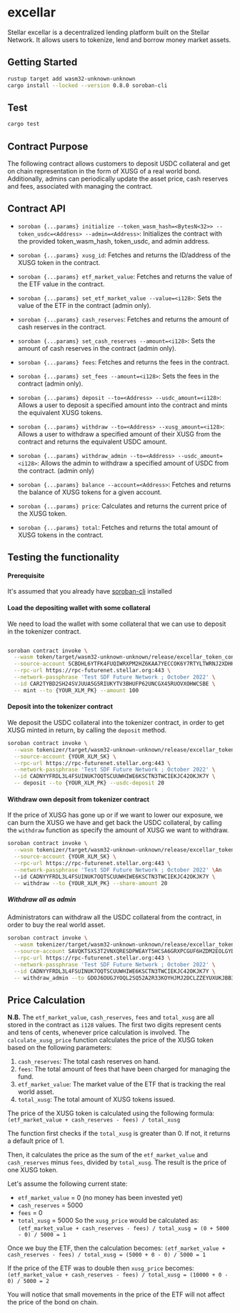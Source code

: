# excellar

Stellar excellar is a decentralized lending platform built on the Stellar Network. 
It allows users to tokenize, lend and borrow money market assets.

## Getting Started
```bash
rustup target add wasm32-unknown-unknown
cargo install --locked --version 0.8.0 soroban-cli
```

## Test
```bash
cargo test
```

## Contract Purpose
The following contract allows customers to deposit USDC collateral and get on chain representation in the form of XUSG of a real world bond. 
Additionally, admins can periodically update the asset price, cash reserves and fees, associated with managing the contract.

## Contract API 

- `soroban {...params} initialize --token_wasm_hash=<BytesN<32>> --token_usdc=<Address> --admin=<Address>`: Initializes the contract with the provided token_wasm_hash, token_usdc, and admin address.

- `soroban {...params} xusg_id`: Fetches and returns the ID/address of the XUSG token in the contract.

- `soroban {...params} etf_market_value`: Fetches and returns the value of the ETF value in the contract.

- `soroban {...params} set_etf_market_value --value=<i128>`: Sets the value of the ETF in the contract (admin only).

- `soroban {...params} cash_reserves`: Fetches and returns the amount of cash reserves in the contract.

- `soroban {...params} set_cash_reserves --amount=<i128>`: Sets the amount of cash reserves in the contract (admin only).

- `soroban {...params} fees`: Fetches and returns the fees in the contract.

- `soroban {...params} set_fees --amount=<i128>`: Sets the fees in the contract (admin only).

- `soroban {...params} deposit --to=<Address> --usdc_amount=<i128>`: Allows a user to deposit a specified amount into the contract and mints the equivalent XUSG tokens.

- `soroban {...params} withdraw --to=<Address> --xusg_amount=<i128>`: Allows a user to withdraw a specified amount of their XUSG from the contract and returns the equivalent USDC amount.

- `soroban {...params} withdraw_admin --to=<Address> --usdc_amount=<i128>`: Allows the admin to withdraw a specified amount of USDC from the contract. (admin only)

- `soroban {...params} balance --account=<Address>`: Fetches and returns the balance of XUSG tokens for a given account.

- `soroban {...params} price`: Calculates and returns the current price of the XUSG token.

- `soroban {...params} total`: Fetches and returns the total amount of XUSG tokens in the contract.

## Testing the functionality

#### Prerequisite
It's assumed that you already have [soroban-cli](https://soroban.stellar.org/docs/getting-started/setup#install-the-soroban-cli) installed

#### Load the depositing wallet with some collateral
We need to load the wallet with some collateral that we can use to deposit in the tokenizer contract.

```bash

soroban contract invoke \
  --wasm token/target/wasm32-unknown-unknown/release/excellar_token_contract.wasm \
  --source-account SCBDHL6YTFK4FUQIWRXPM2HZ6KAA7YECCOK6Y7RTYLTWRNJ2XDHHBH5R \
  --rpc-url https://rpc-futurenet.stellar.org:443 \
  --network-passphrase 'Test SDF Future Network ; October 2022' \
  --id CAR2TYBD2SH24SVJUUA5G5RIUKYTV3BHUFP62UNCGX45RUOVXOHWCSBE \
  -- mint --to {YOUR_XLM_PK} --amount 100
```

#### Deposit into the tokenizer contract
We deposit the USDC collateral into the tokenizer contract, in order to get XUSG minted in return, by calling the `deposit` method.

```bash
soroban contract invoke \
  --wasm tokenizer/target/wasm32-unknown-unknown/release/excellar_tokenizer_contract.wasm \
  --source-account {YOUR_XLM_SK} \
  --rpc-url https://rpc-futurenet.stellar.org:443 \
  --network-passphrase 'Test SDF Future Network ; October 2022' \
  --id CADNYYFRDL3L4FSUINUK7OQTSCUUWHIWE6KSCTN3TWCIEKJC42OKJK7Y \
  -- deposit --to {YOUR_XLM_PK} --usdc-deposit 20
```

#### Withdraw own deposit from tokenizer contract
If the price of XUSG has gone up or if we want to lower our exposure, we can burn the XUSG we have and get back the USDC collateral, by calling the `withdraw` function as specify the amount of XUSG we want to withdraw.

```bash
soroban contract invoke \
  --wasm tokenizer/target/wasm32-unknown-unknown/release/excellar_tokenizer_contract.wasm \
  --source-account {YOUR_XLM_SK} \
  --rpc-url https://rpc-futurenet.stellar.org:443 \
  --network-passphrase 'Test SDF Future Network ; October 2022' \An
  --id CADNYYFRDL3L4FSUINUK7OQTSCUUWHIWE6KSCTN3TWCIEKJC42OKJK7Y \
  -- withdraw --to {YOUR_XLM_PK} --share-amount 20
```
##### Withdraw all as admin

Administrators can withdraw all the USDC collateral from the contract, in order to buy the real world asset.

```bash
soroban contract invoke \
  --wasm tokenizer/target/wasm32-unknown-unknown/release/excellar_tokenizer_contract.wasm \
  --source-account SAVQKTSXS3T2VNXQRESDPWEAYT5HCSA6GRXPCGUF6HZDM2EOLGYDHFY6 \
  --rpc-url https://rpc-futurenet.stellar.org:443 \
  --network-passphrase 'Test SDF Future Network ; October 2022' \
  --id CADNYYFRDL3L4FSUINUK7OQTSCUUWHIWE6KSCTN3TWCIEKJC42OKJK7Y \
  -- withdraw_admin --to GDOJ6OUGJYOQL2SQ52A2R33KOYHJMJ2DCLZZEYUXUKJBB3CSIO5ZKKQ5 --usdc-amount 20
```
## Price Calculation
**N.B.** The `etf_market_value`, `cash_reserves`, `fees` and `total_xusg` are all stored in the contract as `i128` values. The first two digits represent cents and tens of cents, whenever price calculation is involved.
The `calculate_xusg_price` function calculates the price of the XUSG token based on the following parameters:

1. `cash_reserves`: The total cash reserves on hand.
2. `fees`: The total amount of fees that have been charged for managing the fund.
3. `etf_market_value`: The market value of the ETF that is tracking the real world asset.
4. `total_xusg`: The total amount of XUSG tokens issued.

The price of the XUSG token is calculated using the following formula:
`(etf_market_value + cash_reserves - fees) / total_xusg`

The function first checks if the `total_xusg` is greater than 0. If not, it returns a default price of 1.

Then, it calculates the price as the sum of the `etf_market_value` and `cash_reserves` minus `fees`, divided by `total_xusg`. The result is the price of one XUSG token.

Let's assume the following current state:

- `etf_market_value` = 0 (no money has been invested yet)
- `cash_reserves` = 5000
- `fees` = 0
- `total_xusg` = 5000
So the `xusg_price` would be calculated as: `(etf_market_value + cash_reserves - fees) / total_xusg = (0 + 5000 - 0) / 5000 = 1`

Once we buy the ETF, then the calculation becomes: `(etf_market_value + cash_reserves - fees) / total_xusg = (5000 + 0 - 0) / 5000 = 1`

If the price of the ETF was to double then `xusg_price` becomes: `(etf_market_value + cash_reserves - fees) / total_xusg = (10000 + 0 - 0) / 5000 = 2`

You will notice that small movements in the price of the ETF will not affect the price of the bond on chain.